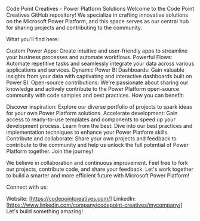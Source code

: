 Code Point Creatives - Power Platform Solutions
Welcome to the Code Point Creatives GitHub repository! We specialize in crafting innovative solutions on the Microsoft Power Platform, and this space serves as our central hub for sharing projects and contributing to the community.

What you'll find here:

Custom Power Apps: Create intuitive and user-friendly apps to streamline your business processes and automate workflows.
Powerful Flows: Automate repetitive tasks and seamlessly integrate your data across various applications and services.
Dynamic Power BI Dashboards: Gain valuable insights from your data with captivating and interactive dashboards built on Power BI.
Open-source contributions: We're passionate about sharing our knowledge and actively contribute to the Power Platform open-source community with code samples and best practices.
How you can benefit:

Discover inspiration: Explore our diverse portfolio of projects to spark ideas for your own Power Platform solutions.
Accelerate development: Gain access to ready-to-use templates and components to speed up your development process.
Learn from the best: Dive into our best practices and implementation techniques to enhance your Power Platform skills.
Contribute and collaborate: Share your own projects and feedback to contribute to the community and help us unlock the full potential of Power Platform together.
Join the journey!

We believe in collaboration and continuous improvement. Feel free to fork our projects, contribute code, and share your feedback. Let's work together to build a smarter and more efficient future with Microsoft Power Platform!

Connect with us:

Website: [https://codepointcreatives.com/]
LinkedIn: [https://www.linkedin.com/company/codepoint-creatives/mycompany/]
Let's build something amazing!
